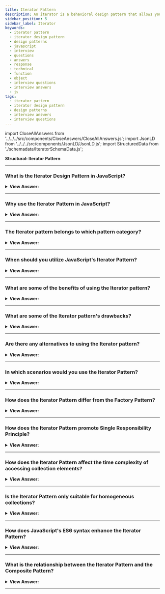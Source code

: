 ```yaml
---
title: Iterator Pattern
description: An iterator is a behavioral design pattern that allows you to traverse elements of a collection without revealing its underlying representation.
sidebar_position: 5
sidebar_label: Iterator
keywords:
  - iterator pattern
  - iterator design pattern
  - design patterns
  - javascript
  - interview
  - questions
  - answers
  - response
  - technical
  - function
  - object
  - interview questions
  - interview answers
  - js
tags:
  - iterator pattern
  - iterator design pattern
  - design patterns
  - interview answers
  - interview questions
---
```


import CloseAllAnswers from '../../../src/components/CloseAnswers/CloseAllAnswers.js';
import JsonLD from '../../../src/components/JsonLD/JsonLD.js';
import StructuredData from './schemadata/IteratorSchemaData.js';

<JsonLD data={StructuredData} />

<head>
  <title>Iterator Pattern | JavaScript Interview Questions</title>
</head>

**Structural: Iterator Pattern**

<CloseAllAnswers />

---

### What is the Iterator Design Pattern in JavaScript?

<details className='answer'>
  <summary>
    <strong>View Answer:</strong>
  </summary>
  <div>
  <div>
      <strong>Interview Response:</strong> The Iterator pattern is a behavioral design pattern in JavaScript that provides a way to sequentially access the elements of an aggregate object without exposing its underlying representation.
    </div><br/>
    <div>
      <strong>Technical Response:</strong> The Iterator Pattern allows you to progressively access and explores elements of an aggregate object (collection) without exposing its underlying representation. This technique enables JavaScript writers to create significantly more versatile and sophisticated looping constructs. Iterators and Generators got introduced in ES6, which aids in implementing the Iteration pattern.
    </div>
    <div>
</div><br />
  <div><strong className="codeExample">Code Example:</strong><br /><br />

<img src="/img/javascript-iterator.jpg
" /><br /><br />

**The objects participating in this pattern are:**

**Client** -- In example code: _the run() function_

- references and invokes Iterator with a collection of objects

**Iterator** -- In example code: _Iterator_

- implements Iterator interface with methods first(), next(), etc
- keeps track of the current position when traversing the collection

**Items** -- In example code: _Items_

- individual objects of the collection getting traversed

<br/>

In modern JavaScript, we often use the Iterator pattern without even knowing it. For example, when we use `for...of` loops or the `Array.prototype.forEach` method.

The built-in JavaScript data types like `Array`, `String`, `Set`, `Map` are all iterables because they implement the Iterable interface, meaning they expose a method whose key is `Symbol.iterator`.

**Here is a simple example of how you might use the Iterator Design Pattern in Modern JavaScript:**

```javascript
// Define the collection
let collection = {
  items: ["Item1", "Item2", "Item3"],
  [Symbol.iterator]() {
    let index = -1;
    return {
      next: () => ({
        value: this.items[++index],
        done: index >= this.items.length
      })
    };
  }
};

// Iterate over the collection using the for...of loop
for (let item of collection) {
  console.log(item); // Output: Item1, Item2, Item3
}
```

In this example, the collection object implements the iterable interface by providing a method at the `Symbol.iterator` key. This method returns an iterator object, which defines a `next` method that returns the next value in the sequence.

The `for...of` loop implicitly calls the collection's `[Symbol.iterator]()` method, and then iterates over the returned iterator, logging each value to the console.

**Detailed use without Symbol.Iterator:**

```js
let Iterator = function (items) {
  this.index = 0;
  this.items = items;
};

Iterator.prototype = {
  first: function () {
    this.reset();
    return this.next();
  },
  next: function () {
    return this.items[this.index++];
  },
  hasNext: function () {
    return this.index <= this.items.length;
  },
  reset: function () {
    this.index = 0;
  },
  each: function (callback) {
    for (let item = this.first(); this.hasNext(); item = this.next()) {
      callback(item);
    }
  },
};

function run() {
  let items = ['one', 2, 'circle', true, 'Applepie'];
  let iter = new Iterator(items);

  // using for loop

  for (let item = iter.first(); iter.hasNext(); item = iter.next()) {
    console.log(item);
  }
  console.log('');

  // using Iterator's each method

  iter.each(function (item) {
    console.log(item);
  });
}

run();

/*

OUTPUT:

one
2
circle
true
Applepie

one
2
circle
true
Applepie

*/
```

<strong className="codeExample">Code Example #2:</strong><br /><br />

```js
const items = [1, 'hello', false, 99.8];

function Iterator(items) {
  this.items = items;
  this.index = 0; // to start from beginning position of array
}

Iterator.prototype = {
  // returns true if a next element is available
  hasNext: function () {
    return this.index < this.items.length;
  },
  //returns next element
  next: function () {
    return this.items[this.index++];
  },
};

//Instantiate object for Iterator
const iterator = new Iterator(items);

while (iterator.hasNext()) {
  console.log(iterator.next());
}
/*
OUTPUT
 
1
hello
false
99.8
 
*/
```

</div>
 </div>

</details>

---

### Why use the Iterator Pattern in JavaScript?

<details>
  <summary><strong>View Answer:</strong></summary>
  <div>
  <div><strong>Interview Response:</strong> It simplifies client code, provides a uniform interface for traversing different types of collections, and encapsulates responsibilities for iteration.
  </div>
  </div>
</details>

---

### The Iterator pattern belongs to which pattern category?

<details>
  <summary>
    <strong>View Answer:</strong>
  </summary>
  <div>
    <div>
      <strong>Interview Response:</strong> The Iterator pattern belongs to the Behavioral pattern category in JavaScript, which is concerned with communication between objects and the assignment of responsibilities.
    </div>
  </div>
</details>

---

### When should you utilize JavaScript's Iterator Pattern?

<details>
  <summary>
    <strong>View Answer:</strong>
  </summary>
  <div>
  <div>
      <strong>Interview Response:</strong> The Iterator Pattern in JavaScript should be utilized when iterating over complex data structures such as trees and graphs, or when implementing lazy evaluation and custom iteration behaviors.
    </div>
<br />
    <div>
      <strong>Technical Response:</strong> This pattern helps deal with iteration-related challenges, constructing flexible looping constructs, and retrieving items from a complex collection without knowing the underlying representation. We can use it to create a generic iterator that efficiently explores any collection regardless of its type.
    </div>
  </div>
</details>

---

### What are some of the benefits of using the Iterator pattern?

<details>
  <summary>
    <strong>View Answer:</strong>
  </summary>
  <div>
  <div>
      <strong>Interview Response:</strong> The Iterator pattern in JavaScript provides a standardized interface for iterating over complex data structures, enables lazy evaluation, simplifies code, and supports custom iteration behaviors.
    </div>
    <br />
    <div>
      <strong>Interview Response:</strong> Benefits of the Iterator Pattern
    </div>
    <br />
    <div></div>

- Singular Responsibility Principle By separating cumbersome traversal algorithms into different classes, you may clean up the client code and collections.
- The Open/Closed Principle -- You can add new types of collections and iterators to existing code without affecting anything.
- Because each iterator object maintains its iteration state, you can concurrently iterate over the same collection.
- For the same reason, you can postpone an iteration and resume it later.

<br />
  </div>
</details>

---

### What are some of the Iterator pattern's drawbacks?

<details>
  <summary>
    <strong>View Answer:</strong>
  </summary>
  <div>
  <div>
      <strong>Interview Response:</strong> It can add unnecessary complexity if you only need to iterate through simple lists or arrays.
    </div>
    <br />
    <div>
      <strong>Technical Response:</strong> Some of the drawbacks of the Iterator pattern in JavaScript include increased code complexity when implementing custom iterators, and potential performance overhead when using iterators extensively.<br/><br/> Drawbacks of the Iterator Pattern.
    </div>
    <br />
    <div></div>

- Using the pattern may be overkill if your software works with simple collections.
- Using an iterator may be less productive than going over elements of specific specialized collections directly.

<br />
  </div>
</details>

---

### Are there any alternatives to using the Iterator pattern?

<details>
  <summary>
    <strong>View Answer:</strong>
  </summary>
  <div>
  <div>
      <strong>Interview Response:</strong> Yes, alternatives to the Iterator design pattern in JavaScript include using Symbol.Iterator, generators, async/await, for...of loops, and higher-order array methods like forEach, map, filter, and reduce.
    </div>
  </div>
</details>

---

### In which scenarios would you use the Iterator Pattern?

<details>
  <summary><strong>View Answer:</strong></summary>
  <div>
  <div><strong>Interview Response:</strong> You would use it when you want to provide a consistent way to sequentially access elements from a complex data structure.
  </div>
  </div>
</details>

---

### How does the Iterator Pattern differ from the Factory Pattern?

<details>
  <summary><strong>View Answer:</strong></summary>
  <div>
  <div><strong>Interview Response:</strong> While Factory Pattern is about creating objects, Iterator Pattern is about traversing through a collection of objects.
  </div>
  </div>
</details>

---

### How does the Iterator Pattern promote Single Responsibility Principle?

<details>
  <summary><strong>View Answer:</strong></summary>
  <div>
  <div><strong>Interview Response:</strong> By separating traversal logic from the collection, the pattern follows the principle of each class or module having one responsibility.
  </div>
  </div>
</details>

---

### How does the Iterator Pattern affect the time complexity of accessing collection elements?

<details>
  <summary><strong>View Answer:</strong></summary>
  <div>
  <div><strong>Interview Response:</strong> It doesn't affect the time complexity; it just provides a standardized way to access elements of a collection.
  </div>
  </div>
</details>

---

### Is the Iterator Pattern only suitable for homogeneous collections?

<details>
  <summary><strong>View Answer:</strong></summary>
  <div>
  <div><strong>Interview Response:</strong> No, the Iterator Pattern can handle heterogeneous collections, allowing different object types within a single collection.
  </div>
  </div>
</details>

---

### How does JavaScript's ES6 syntax enhance the Iterator Pattern?

<details>
  <summary><strong>View Answer:</strong></summary>
  <div>
  <div><strong>Interview Response:</strong> ES6 introduces "for...of" loops and iterable protocols, simplifying the implementation and usage of the Iterator Pattern.
  </div>
  </div>
</details>

---

### What is the relationship between the Iterator Pattern and the Composite Pattern?

<details>
  <summary><strong>View Answer:</strong></summary>
  <div>
  <div><strong>Interview Response:</strong> The Composite Pattern often uses the Iterator Pattern to traverse composite structures consistently.
  </div><br/>
  <div><strong>Technical Response:</strong> The Iterator pattern and the Composite pattern are two design patterns that can work together very well. The Composite pattern allows you to treat both individual objects and compositions of objects in the same way. The Iterator pattern provides a way to access the elements of an aggregate object sequentially without exposing its underlying representation.
  </div><br />
  <div><strong className="codeExample">Code Example:</strong><br /><br />

  <div></div>

To illustrate how these patterns can be used together, let's consider a file system. In this system, a `Directory` can contain `Files` and other `Directories`. Here's how you might model this using the Composite and Iterator patterns:

```javascript
class File {
  constructor(name) {
    this.name = name;
  }

  [Symbol.iterator]() {
    let done = false;
    return {
      next: () => {
        if (!done) {
          done = true;
          return { value: this.name, done: false };
        }
        return { value: undefined, done: true };
      }
    };
  }
}

class Directory {
  constructor(name) {
    this.name = name;
    this.children = [];
  }

  add(child) {
    this.children.push(child);
    return this;
  }

  [Symbol.iterator]() {
    let index = -1;
    return {
      next: () => {
        if (++index < this.children.length) {
          return { value: this.children[index], done: false };
        }
        return { value: undefined, done: true };
      }
    };
  }
}

let root = new Directory('root');
let bin = new Directory('bin');
let usr = new Directory('usr');
let file1 = new File('file1');
let file2 = new File('file2');

root.add(bin).add(usr).add(file1);
bin.add(file2);

for (let file of root) {
  if (file instanceof File) {
    console.log(file.name); // file1, file2
  } else {
    console.log(`Directory: ${file.name}`); // Directory: bin, Directory: usr
  }
}
```

In this example, both `File` and `Directory` are treated uniformly as `FileSystemNode`. Both `File` and `Directory` define a `[Symbol.iterator]()` method, which means they can both be iterated over using a `for...of` loop. The difference is that a `File` iteration always yields a single item, while a `Directory` iteration can yield multiple items (other directories or files). This combination of the Composite and Iterator patterns allows us to work with complex tree-like structures in a very efficient way.

  </div>
  </div>
</details>

---
